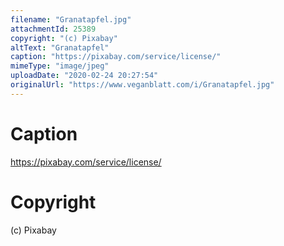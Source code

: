 ```yaml
---
filename: "Granatapfel.jpg"
attachmentId: 25389
copyright: "(c) Pixabay"
altText: "Granatapfel"
caption: "https://pixabay.com/service/license/"
mimeType: "image/jpeg"
uploadDate: "2020-02-24 20:27:54"
originalUrl: "https://www.veganblatt.com/i/Granatapfel.jpg"
---
```


# Caption

https://pixabay.com/service/license/

# Copyright

(c) Pixabay
